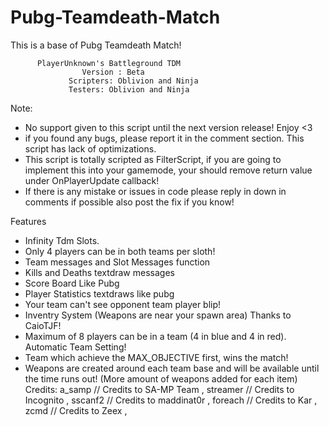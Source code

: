 # Pubg-Teamdeath-Match
This is a base of Pubg Teamdeath Match!


	      PlayerUnknown's Battleground TDM
			        Version : Beta
		         Scripters: Oblivion and Ninja
		         Testers: Oblivion and Ninja
         
  Note: 
  - No support given to this script until the next version release! Enjoy <3
  - if you found any bugs, please report it in the comment section. This script has lack of  optimizations.
  - This script is totally scripted as FilterScript, if you are going to implement this into your gamemode,
	your should remove return value under OnPlayerUpdate callback!
  - If there is any mistake or issues in code please reply in down in comments if possible also post the fix if you know!

Features
  - Infinity Tdm Slots.
  - Only 4 players can be in both teams per sloth!
  - Team messages and Slot Messages function
  - Kills and Deaths  textdraw messages
  - Score Board Like Pubg
  - Player Statistics textdraws like pubg
  - Your team can't see opponent team player blip!
  - Inventry System (Weapons are near your spawn area) Thanks to CaioTJF!
  - Maximum of 8 players can be in a team (4 in blue and 4 in red). Automatic Team Setting!
  - Team which achieve the MAX_OBJECTIVE first, wins the match!
  - Weapons are created around each team base and will be available until the time runs out! (More amount of weapons added for each item)
Credits:
a_samp // Credits to SA-MP Team , 
streamer // Credits to Incognito ,
sscanf2 // Credits to maddinat0r ,
foreach // Credits to Kar ,
zcmd // Credits to Zeex ,




